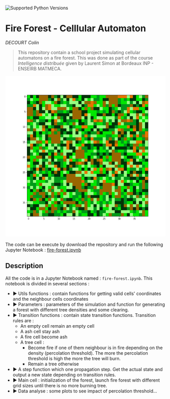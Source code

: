 ![Supported Python Versions](https://img.shields.io/badge/Python->=3.6-blue.svg?logo=python&logoColor=white)

# Fire Forest - Celllular Automaton

*DECOURT Colin*

> This repository contain a school project simulating cellular automatons on a fire forest. This was done as part of the course *Intelligence distribuée* given by Laurent Simon at Bordeaux INP - ENSEIRB MATMECA. 


![](https://github.com/colindecourt/FireForest-CelllularAutomaton/blob/master/gif/(40%2C%2040)Gif-2020-23-12-21-23-36.gif)

The code can be execute by download the repository and run the following Jupyter Notebook : [fire-forest.ipynb](https://github.com/colindecourt/FireForest-CelllularAutomaton/blob/master/fire-forest.ipynb) 


## Description

All the code is in a Jupyter Notebook named : `fire-forest.ipynb`. This notebook is divided in several sections : 

  - ▶️️ Utils functions : contain functions for getting valid cells' coordinates and the neighbour cells coordinates
  - ▶️️ Parameters : parameters of the simulation and function for generating a forest with different tree densities and some clearing. 
  - ▶️️ Transition functions : contain state transition functions. Transition rules are :
      * An empty cell remain an empty cell
      * A ash cell stay ash
      * A fire cell become ash
      * A tree cell :
          * Become fire if one of them neighbour is in fire depending on the density (percolation threshold). The more the percolation threshold is high the more the tree will burn. 
          * Remain a tree otherwise
   - ▶️️ A step function which one propagation step. Get the actual state and output a new state depending on transition rules. 
   - ▶️️ Main cell : initialization of the forest, launch fire forest with different grid sizes until there is no more burning tree.
   - ▶️️ Data analyse : some plots to see impact of percolation threshold...

